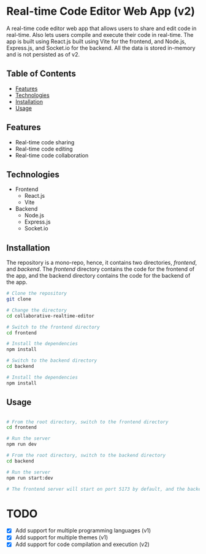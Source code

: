 # Real-time Code Editor Web App (v2)
A real-time code editor web app that allows users to share and edit code in real-time. Also lets users compile and execute their code in real-time.
The app is built using React.js built using Vite for the frontend, and Node.js, Express.js, and Socket.io for the backend. All the data is stored in-memory and is not persisted as of v2.

## Table of Contents
- [Features](#features)
- [Technologies](#technologies)
- [Installation](#installation)
- [Usage](#usage)

## Features
- Real-time code sharing
- Real-time code editing
- Real-time code collaboration

## Technologies
- Frontend
  - React.js
  - Vite
- Backend
  - Node.js
  - Express.js
  - Socket.io

## Installation
The repository is a mono-repo, hence, it contains two directories, *frontend*, and *backend*. The *frontend* directory contains the code for the frontend of the app, and the backend directory contains the code for the backend of the app.

```bash
# Clone the repository
git clone

# Change the directory
cd collaborative-realtime-editor

# Switch to the frontend directory
cd frontend

# Install the dependencies
npm install

# Switch to the backend directory
cd backend

# Install the dependencies
npm install
```

## Usage
```bash

# From the root directory, switch to the frontend directory
cd frontend

# Run the server
npm run dev

# From the root directory, switch to the backend directory
cd backend

# Run the server
npm run start:dev

# The frontend server will start on port 5173 by default, and the backend server will start on port mentioned in the environment variable, else on port 3001 by default.
```

# TODO
- [X] Add support for multiple programming languages (v1)
- [X] Add support for multiple themes (v1)
- [X] Add support for code compilation and execution (v2)
